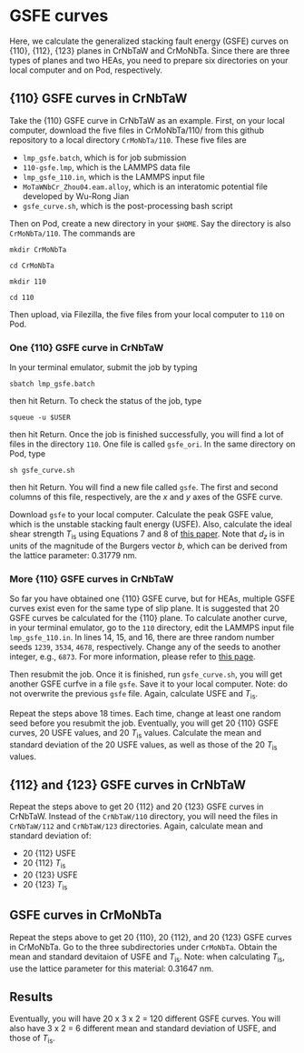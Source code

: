 # GSFE curves

Here, we calculate the generalized stacking fault energy (GSFE) curves on {110}, {112}, {123} planes in CrNbTaW and CrMoNbTa. Since there are three types of planes and two HEAs, you need to prepare six directories on your local computer and on Pod, respectively.

## {110} GSFE curves in CrNbTaW

Take the {110} GSFE curve in CrNbTaW as an example. First, on your local computer, download the five files in CrMoNbTa/110/ from this github repository to a local directory `CrMoNbTa/110`. These five files are

- `lmp_gsfe.batch`, which is for job submission
- `110-gsfe.lmp`, which is the LAMMPS data file
- `lmp_gsfe_110.in`, which is the LAMMPS input file
- `MoTaWNbCr_Zhou04.eam.alloy`, which is an interatomic potential file developed by Wu-Rong Jian
- `gsfe_curve.sh`, which is the post-processing bash script

Then on Pod, create a new directory in your `$HOME`. Say the directory is also `CrMoNbTa/110`. The commands are

`mkdir CrMoNbTa`

`cd CrMoNbTa`

`mkdir 110`

`cd 110`

Then upload, via Filezilla, the five files from your local computer to `110` on Pod.

### One {110} GSFE curve in CrNbTaW

In your terminal emulator, submit the job by typing

`sbatch lmp_gsfe.batch`

then hit Return. To check the status of the job, type

`squeue -u $USER`

then hit Return. Once the job is finished successfully, you will find a lot of files in the directory `110`. One file is called `gsfe_ori`. In the same directory on Pod, type

`sh gsfe_curve.sh`

then hit Return. You will find a new file called `gsfe`. The first and second columns of this file, respectively, are the _x_ and _y_ axes of the GSFE curve.

Download `gsfe` to your local computer. Calculate the peak GSFE value, which is the unstable stacking fault energy (USFE). Also, calculate the ideal shear strength _T_<sub>is</sub> using Equations 7 and 8 of [this paper](http://dx.doi.org/10.1016/j.jmps.2020.104017). Note that _d<sub>z</sub>_ is in units of the magnitude of the Burgers vector _b_, which can be derived from the lattice parameter: 0.31779 nm.

### More {110} GSFE curves in CrNbTaW

So far you have obtained one {110} GSFE curve, but for HEAs, multiple GSFE curves exist even for the same type of slip plane. It is suggested that 20 GSFE curves be calculated for the {110} plane. To calculate another curve, in your terminal emulator, go to the `110` directory, edit the LAMMPS input file `lmp_gsfe_110.in`. In lines 14, 15, and 16, there are three random number seeds `1239`, `3534`, `4678`, respectively. Change any of the seeds to another integer, e.g., `6873`. For more information, please refer to [this page](https://lammps.sandia.gov/doc/set.html).

Then resubmit the job. Once it is finished, run `gsfe_curve.sh`, you will get another GSFE curfve in a file `gsfe`. Save it to your local computer. Note: do not overwrite the previous `gsfe` file. Again, calculate USFE and _T_<sub>is</sub>.

Repeat the steps above 18 times. Each time, change at least one random seed before you resubmit the job. Eventually, you will get 20 {110} GSFE curves, 20 USFE values, and 20 _T_<sub>is</sub> values. Calculate the mean and standard deviation of the 20 USFE values, as well as those of the 20 _T_<sub>is</sub> values.

## {112} and {123} GSFE curves in CrNbTaW

Repeat the steps above to get 20 {112} and 20 {123} GSFE curves in CrNbTaW. Instead of the `CrNbTaW/110` directory, you will need the files in `CrNbTaW/112` and `CrNbTaW/123` directories. Again, calculate mean and standard deviation of:

- 20 {112} USFE
- 20 {112} _T_<sub>is</sub>
- 20 {123} USFE
- 20 {123} _T_<sub>is</sub>

## GSFE curves in CrMoNbTa

Repeat the steps above to get 20 {110}, 20 {112}, and 20 {123} GSFE curves in CrMoNbTa. Go to the three subdirectories under `CrMoNbTa`. Obtain the mean and standard devitaion of USFE and _T_<sub>is</sub>. Note: when calculating _T_<sub>is</sub>, use the lattice parameter for this material: 0.31647 nm.

## Results

Eventually, you will have 20 x 3 x 2 = 120 different GSFE curves. You will also have 3 x 2 = 6 different mean and standard deviation of USFE, and those of _T_<sub>is</sub>.